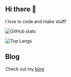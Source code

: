 ## Hi there 👋
I love to code and make stuff!

![GitHub stats](https://github-readme-stats.vercel.app/api?username=sphis-Sinco&show_icons=true&show=reviews,discussions_started,discussions_answered,prs_merged,prs_merged_percentage)

![Top Langs](https://github-readme-stats.vercel.app/api/top-langs/?username=sphis-Sinco&layout=compact&langs_count=20)

## Blog
Check out my [blog](https://thesincoblog.hashnode.dev)
